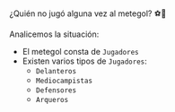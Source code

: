 ¿Quién no jugó alguna vez al metegol? :soccer::walking: 

Analicemos la situación:

* El metegol consta de `Jugadores`
* Existen varios tipos de `Jugadores`:
  * `Delanteros`
  * `Mediocampistas`
  * `Defensores`
  * `Arqueros`


